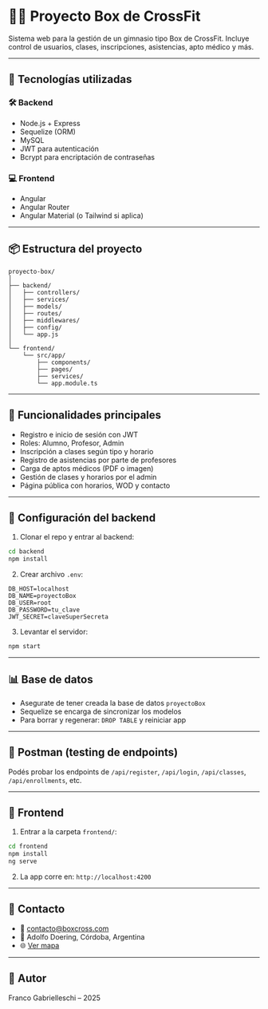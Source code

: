 # 🏋️‍♂️ Proyecto Box de CrossFit

Sistema web para la gestión de un gimnasio tipo Box de CrossFit. Incluye control de usuarios, clases, inscripciones, asistencias, apto médico y más.

---

## 🚀 Tecnologías utilizadas

### 🛠 Backend
- Node.js + Express
- Sequelize (ORM)
- MySQL
- JWT para autenticación
- Bcrypt para encriptación de contraseñas

### 💻 Frontend
- Angular
- Angular Router
- Angular Material (o Tailwind si aplica)

---

## 📦 Estructura del proyecto

```
proyecto-box/
│
├── backend/
│   ├── controllers/
│   ├── services/
│   ├── models/
│   ├── routes/
│   ├── middlewares/
│   ├── config/
│   └── app.js
│
└── frontend/
    └── src/app/
        ├── components/
        ├── pages/
        ├── services/
        └── app.module.ts
```

---

## 📌 Funcionalidades principales

- Registro e inicio de sesión con JWT
- Roles: Alumno, Profesor, Admin
- Inscripción a clases según tipo y horario
- Registro de asistencias por parte de profesores
- Carga de aptos médicos (PDF o imagen)
- Gestión de clases y horarios por el admin
- Página pública con horarios, WOD y contacto

---

## 🔑 Configuración del backend

1. Clonar el repo y entrar al backend:

```bash
cd backend
npm install
```

2. Crear archivo `.env`:

```env
DB_HOST=localhost
DB_NAME=proyectoBox
DB_USER=root
DB_PASSWORD=tu_clave
JWT_SECRET=claveSuperSecreta
```

3. Levantar el servidor:

```bash
npm start
```

---

## 📊 Base de datos

- Asegurate de tener creada la base de datos `proyectoBox`
- Sequelize se encarga de sincronizar los modelos
- Para borrar y regenerar: `DROP TABLE` y reiniciar app

---

## 🧪 Postman (testing de endpoints)

Podés probar los endpoints de `/api/register`, `/api/login`, `/api/classes`, `/api/enrollments`, etc.

---

## 📍 Frontend

1. Entrar a la carpeta `frontend/`:

```bash
cd frontend
npm install
ng serve
```

2. La app corre en: `http://localhost:4200`

---

## 📮 Contacto

- 📧 contacto@boxcross.com
- 📍 Adolfo Doering, Córdoba, Argentina
- 🌐 [Ver mapa](https://goo.gl/maps/CVQ5B5XDLu42)

---

## 🏁 Autor

Franco Gabrielleschi – 2025
